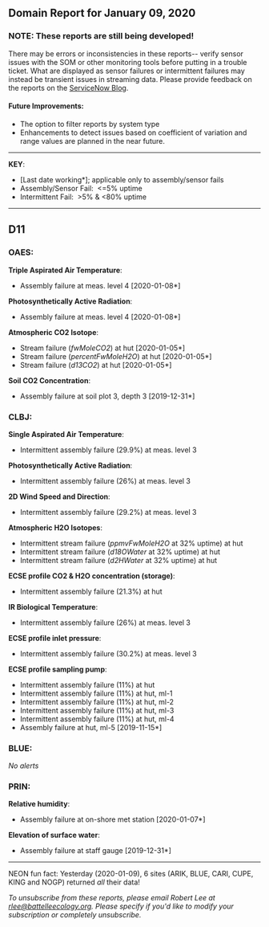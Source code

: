 ## Domain Report for January 09, 2020


### NOTE: These reports are still being developed!
There may be errors or inconsistencies in these reports-- verify sensor issues with the SOM or other monitoring tools before putting in a trouble ticket. What are displayed as sensor failures or intermittent failures may instead be transient issues in streaming data.
Please provide feedback on the reports on the [ServiceNow Blog](https://neon.service-now.com/community?id=community_blog&sys_id=9b4fbe8adbed734017ecf9041d9619be).

#### Future Improvements: 
 - The option to filter reports by system type 
 - Enhancements to detect issues based on coefficient of variation and range values are planned in the near future.

***

**KEY**:

 - [Last date working*]; applicable only to assembly/sensor fails
 - Assembly/Sensor Fail:&nbsp;&nbsp;<=5% uptime
 - Intermittent Fail:&nbsp;&nbsp;>5% & <80% uptime

***
## D11

### OAES:

**Triple Aspirated Air Temperature**:
 - Assembly failure at meas. level 4 [2020-01-08*]

**Photosynthetically Active Radiation**:
 - Assembly failure at meas. level 4 [2020-01-08*]

**Atmospheric CO2 Isotope**:
 - Stream failure (_fwMoleCO2_) at hut [2020-01-05*]
 - Stream failure (_percentFwMoleH2O_) at hut [2020-01-05*]
 - Stream failure (_d13CO2_) at hut [2020-01-05*]

**Soil CO2 Concentration**:
 - Assembly failure at soil plot 3, depth 3 [2019-12-31*]

### CLBJ:

**Single Aspirated Air Temperature**:
 - Intermittent assembly failure (29.9%) at meas. level 3

**Photosynthetically Active Radiation**:
 - Intermittent assembly failure (26%) at meas. level 3

**2D Wind Speed and Direction**:
 - Intermittent assembly failure (29.2%) at meas. level 3

**Atmospheric H2O Isotopes**:
 - Intermittent stream failure (_ppmvFwMoleH2O_ at 32% uptime) at hut
 - Intermittent stream failure (_d18OWater_ at 32% uptime) at hut
 - Intermittent stream failure (_d2HWater_ at 32% uptime) at hut

**ECSE profile CO2 & H2O concentration (storage)**:
 - Intermittent assembly failure (21.3%) at hut

**IR Biological Temperature**:
 - Intermittent assembly failure (26%) at meas. level 3

**ECSE profile inlet pressure**:
 - Intermittent assembly failure (30.2%) at meas. level 3

**ECSE profile sampling pump**:
 - Intermittent assembly failure (11%) at hut
 - Intermittent assembly failure (11%) at hut, ml-1
 - Intermittent assembly failure (11%) at hut, ml-2
 - Intermittent assembly failure (11%) at hut, ml-3
 - Intermittent assembly failure (11%) at hut, ml-4
 - Assembly failure at hut, ml-5 [2019-11-15*]

### BLUE:

_No alerts_

### PRIN:

**Relative humidity**:
 - Assembly failure at on-shore met station [2020-01-07*]

**Elevation of surface water**:
 - Assembly failure at staff gauge [2019-12-31*]

***
NEON fun fact: Yesterday (2020-01-09), 6 sites (ARIK, BLUE, CARI, CUPE, KING and NOGP) returned _all_ their data!

_To unsubscribe from these reports, please email Robert Lee at rlee@battelleecology.org. Please specify if you'd like to modify your subscription or completely unsubscribe._
